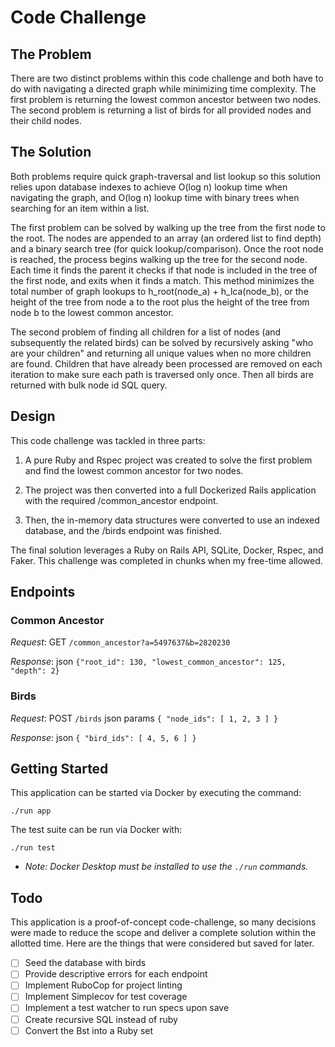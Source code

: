 # Code Challenge

## The Problem

There are two distinct problems within this code challenge and both have to do
with navigating a directed graph while minimizing time complexity. The first
problem is returning the lowest common ancestor between two nodes. The second
problem is returning a list of birds for all provided nodes and their child
nodes.

## The Solution

Both problems require quick graph-traversal and list lookup so this solution
relies upon database indexes to achieve O(log n) lookup time when navigating
the graph, and O(log n) lookup time with binary trees when searching for an
item within a list.

The first problem can be solved by walking up the tree from the first node to
the root. The nodes are appended to an array (an ordered list to find depth)
and a binary search tree (for quick lookup/comparison). Once the root node is
reached, the process begins walking up the tree for the second node. Each time
it finds the parent it checks if that node is included in the tree of the first
node, and exits when it finds a match. This method minimizes the total number
of graph lookups to h_root(node_a) + h_lca(node_b), or the height of the tree
from node a to the root plus the height of the tree from node b to the lowest
common ancestor.

The second problem of finding all children for a list of nodes (and subsequently
the related birds) can be solved by recursively asking "who are your children"
and returning all unique values when no more children are found. Children that
have already been processed are removed on each iteration to make sure each
path is traversed only once. Then all birds are returned with bulk node id SQL
query.

## Design

This code challenge was tackled in three parts:

1) A pure Ruby and Rspec project was created to solve the first problem and find
the lowest common ancestor for two nodes.

2) The project was then converted into a full Dockerized Rails application with
the required /common_ancestor endpoint.

3) Then, the in-memory data structures were converted to use an indexed
database, and the /birds endpoint was finished.

The final solution leverages a Ruby on Rails API, SQLite, Docker, Rspec, and
Faker. This challenge was completed in chunks when my free-time allowed.

## Endpoints

### Common Ancestor

*Request*: GET `/common_ancestor?a=5497637&b=2820230`

*Response*: json `{"root_id": 130, "lowest_common_ancestor": 125, "depth": 2}`

### Birds

*Request*: POST `/birds` json params `{ "node_ids": [ 1, 2, 3 ] }`

*Response*: json `{ "bird_ids": [ 4, 5, 6 ] }`

## Getting Started

This application can be started via Docker by executing the command:

`./run app`

The test suite can be run via Docker with:

`./run test`

* *Note: Docker Desktop must be installed to use the `./run` commands.*

## Todo

This application is a proof-of-concept code-challenge, so many decisions were
made to reduce the scope and deliver a complete solution within the allotted
time. Here are the things that were considered but saved for later.

- [ ] Seed the database with birds
- [ ] Provide descriptive errors for each endpoint
- [ ] Implement RuboCop for project linting
- [ ] Implement Simplecov for test coverage
- [ ] Implement a test watcher to run specs upon save
- [ ] Create recursive SQL instead of ruby
- [ ] Convert the Bst into a Ruby set
